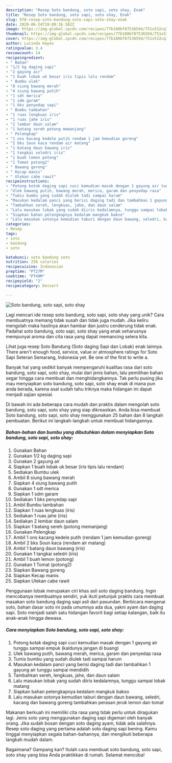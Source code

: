 ```yaml
---
description: "Resep Soto bandung, soto sapi, soto shay, Enak"
title: "Resep Soto bandung, soto sapi, soto shay, Enak"
slug: 978-resep-soto-bandung-soto-sapi-soto-shay-enak
date: 2020-06-24T19:09:16.582Z
image: https://img-global.cpcdn.com/recipes/77b180bf87536594/751x532cq70/soto-bandung-soto-sapi-soto-shay-foto-resep-utama.jpg
thumbnail: https://img-global.cpcdn.com/recipes/77b180bf87536594/751x532cq70/soto-bandung-soto-sapi-soto-shay-foto-resep-utama.jpg
cover: https://img-global.cpcdn.com/recipes/77b180bf87536594/751x532cq70/soto-bandung-soto-sapi-soto-shay-foto-resep-utama.jpg
author: Lucinda Hayes
ratingvalue: 3.4
reviewcount: 14
recipeingredient:
- " Bahan"
- "1/2 kg daging sapi"
- "2 gayung air"
- "1 buah lobak uk besar iris tipis lalu rendam"
- " Bumbu ulek"
- "8 siung bawang merah"
- "4 siung bawang putih"
- "1 sdt merica"
- "1 sdm garam"
- "1 bks penyedap sapi"
- " Bumbu tambahan"
- "1 ruas lengkuas iris"
- "1 ruas jahe iris"
- "2 lembar daun salam"
- "1 batang sereh potong memanjang"
- " Pelengkap"
- "1 ons kacang kedele putih rendam 1 jam kemudian goreng"
- "2 bks Soun kaca rendam air matang"
- "1 batang daun bawang iris"
- "1 tangkai seledri iris"
- "1 buah lemon potong"
- "1 Tomat potong2"
- " Bawang goreng"
- " Kecap manis"
- " Ulekan cabe rawit"
recipeinstructions:
- "Potong kotak daging sapi cuci kemudian masak dengan 1 gayung air tunggu sampai empuk (kaldunya jangan di buang)"
- "Ulek bawang putih, bawang merah, merica, garam dan penyedap rasa"
- "Tumis bumbu yang sudah diulek tadi sampai harum"
- "Masukan kedalam panci yang berisi daging tadi dan tambahkan 1 gayung air tunggu sampai mendidih"
- "Tambahkan sereh, lengkuas, jahe, dan daun salam"
- "Lalu masukan lobak yang sudah diiris kedalamnya, tunggu sampai lobak matang"
- "Siapkan bahan pelengkapnya kedalam mangkuk bakso"
- "Lalu masukan sotonya kemudian taburi dengan daun bawang, seledri, kacang dan bawang goreng tambahkan perasan jeruk lemon dan tomat"
categories:
- Resep
tags:
- soto
- bandung
- soto

katakunci: soto bandung soto 
nutrition: 256 calories
recipecuisine: Indonesian
preptime: "PT27M"
cooktime: "PT49M"
recipeyield: "2"
recipecategory: Dessert

---
```



![Soto bandung, soto sapi, soto shay](https://img-global.cpcdn.com/recipes/77b180bf87536594/751x532cq70/soto-bandung-soto-sapi-soto-shay-foto-resep-utama.jpg)

Lagi mencari ide resep soto bandung, soto sapi, soto shay yang unik? Cara membuatnya memang tidak susah dan tidak juga mudah. Jika keliru mengolah maka hasilnya akan hambar dan justru cenderung tidak enak. Padahal soto bandung, soto sapi, soto shay yang enak seharusnya mempunyai aroma dan cita rasa yang dapat memancing selera kita.

Lihat juga resep Soto Bandung (Soto daging Sapi dan Lobak) enak lainnya. There aren&#39;t enough food, service, value or atmosphere ratings for Soto Sapi Seteran Semarang, Indonesia yet. Be one of the first to write a.

Banyak hal yang sedikit banyak mempengaruhi kualitas rasa dari soto bandung, soto sapi, soto shay, mulai dari jenis bahan, lalu pemilihan bahan segar hingga cara membuat dan menghidangkannya. Tak perlu pusing jika mau menyiapkan soto bandung, soto sapi, soto shay enak di mana pun anda berada, karena asal sudah tahu triknya maka hidangan ini dapat menjadi sajian spesial.


Di bawah ini ada beberapa cara mudah dan praktis dalam mengolah soto bandung, soto sapi, soto shay yang siap dikreasikan. Anda bisa membuat Soto bandung, soto sapi, soto shay menggunakan 25 bahan dan 8 langkah pembuatan. Berikut ini langkah-langkah untuk membuat hidangannya.

<!--inarticleads1-->

##### Bahan-bahan dan bumbu yang dibutuhkan dalam menyiapkan Soto bandung, soto sapi, soto shay:

1. Gunakan  Bahan
1. Gunakan 1/2 kg daging sapi
1. Gunakan 2 gayung air
1. Siapkan 1 buah lobak uk besar (iris tipis lalu rendam)
1. Sediakan  Bumbu ulek
1. Ambil 8 siung bawang merah
1. Siapkan 4 siung bawang putih
1. Gunakan 1 sdt merica
1. Siapkan 1 sdm garam
1. Sediakan 1 bks penyedap sapi
1. Ambil  Bumbu tambahan
1. Siapkan 1 ruas lengkuas (iris)
1. Sediakan 1 ruas jahe (iris)
1. Sediakan 2 lembar daun salam
1. Siapkan 1 batang sereh (potong memanjang)
1. Gunakan  Pelengkap
1. Ambil 1 ons kacang kedele putih (rendam 1 jam kemudian goreng)
1. Ambil 2 bks Soun kaca (rendam air matang)
1. Ambil 1 batang daun bawang (iris)
1. Gunakan 1 tangkai seledri (iris)
1. Ambil 1 buah lemon (potong)
1. Gunakan 1 Tomat (potong2)
1. Siapkan  Bawang goreng
1. Siapkan  Kecap manis
1. Siapkan  Ulekan cabe rawit


Penggunaan lobak merupakan ciri khas asli soto daging bandung. Ingin mencobanya membuatnya sendiri, yuk ikuti petunjuk praktis cara membuat masakan soto bandung daging sapi asli dari pasundan. Berbicara mengenai soto, bahan dasar soto ini pada umumnya ada dua, yakni ayam dan daging sapi. Soto menjadi salah satu hidangan favorit bagi setiap kalangan, baik itu anak-anak hingga dewasa. 

<!--inarticleads2-->

##### Cara menyiapkan Soto bandung, soto sapi, soto shay:

1. Potong kotak daging sapi cuci kemudian masak dengan 1 gayung air tunggu sampai empuk (kaldunya jangan di buang)
1. Ulek bawang putih, bawang merah, merica, garam dan penyedap rasa
1. Tumis bumbu yang sudah diulek tadi sampai harum
1. Masukan kedalam panci yang berisi daging tadi dan tambahkan 1 gayung air tunggu sampai mendidih
1. Tambahkan sereh, lengkuas, jahe, dan daun salam
1. Lalu masukan lobak yang sudah diiris kedalamnya, tunggu sampai lobak matang
1. Siapkan bahan pelengkapnya kedalam mangkuk bakso
1. Lalu masukan sotonya kemudian taburi dengan daun bawang, seledri, kacang dan bawang goreng tambahkan perasan jeruk lemon dan tomat


Makanan berkuah ini memiliki cita rasa yang tidak perlu untuk diragukan lagi. Jenis soto yang menggunakan daging sapi digemari oleh banyak orang. Jika sudah bosan dengan soto daging ayam, tidak ada salahnya. Resep soto daging yang pertama adalah soto daging sapi bening. Kamu tinggal menyiapkan segala bahan-bahannya, dan mengikuti beberapa langkah mudah dalam. 

Bagaimana? Gampang kan? Itulah cara membuat soto bandung, soto sapi, soto shay yang bisa Anda praktikkan di rumah. Selamat mencoba!
